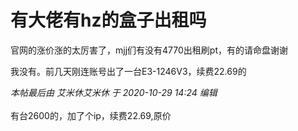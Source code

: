 # 有大佬有hz的盒子出租吗


官网的涨价涨的太厉害了，mjj们有没有4770出租刷pt，有的请命盘谢谢

我没有。前几天刚连账号出了一台E3-1246V3，续费22.69的

<i class="pstatus"> 本帖最后由 艾米休艾米休 于 2020-10-29 14:24 编辑 </i><br />
<br />
有台2600的，加了个ip，续费22.69,原价
